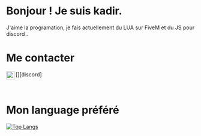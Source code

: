 # Bonjour ! Je suis kadir.

J'aime la programation, je fais actuellement du LUA sur FiveM et du JS pour discord .

# Me contacter

[<img align="left" alt="My discord" width="22px" src="https://cdn.jsdelivr.net/npm/simple-icons@v3/icons/discord.svg" />][discord]

<br />

# Mon language préféré


[![Top Langs](https://github-readme-stats.vercel.app/api/top-langs/?username=PABLO-1610)](https://github.com/anuraghazra/github-readme-stats)

<br />
